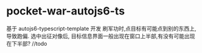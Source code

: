 # pocket-war-autojs6-ts
基于 autojs6-typescript-template 开发
刷军功时,点目标有可能点到别的东西上,导致跑偏.
选中出征对像后, 目标信息界面一般出现在窗口上半部,有没有可能出现在下半部? //todo